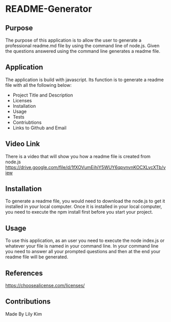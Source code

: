 # README-Generator

## Purpose 
The purpose of this application is to allow the user to generate a professional readme.md file by using the command line of node.js. 
Given the questions answered using the command line generates a readme file. 

## Application 
The application is build with javascript. 
Its function is to generate a readme file with all the following below: 
- Project Title and Description 
- Licenses
- Installation 
- Usage 
- Tests
- Contriubtions
- Links to Github and Email 
## Video Link 
There is a video that will show you how a readme file is created from node.js 
https://drive.google.com/file/d/1fXOVumEihiY5WUY6qpvnvnKOCXLvcXTb/view

## Installation 
To generate a readme file, you would need to download the node.js to get it installed in your local computer.
Once it is installed in your local computer, you need to execute the npm install first before you start your project. 

## Usage 
To use this application, as an user you need to execute the node index.js or whatever your file is named in your command line.
In your command line you need to answer all your prompted questions and then at the end your readme file will be generated. 

## References 
https://choosealicense.com/licenses/

## Contributions 
Made By Lily Kim 






